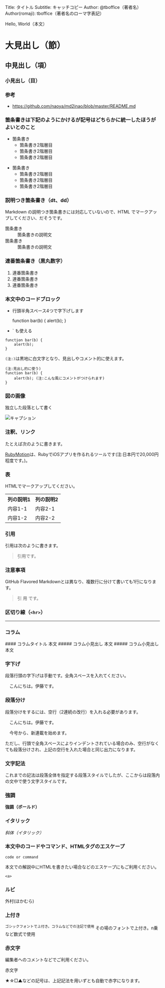Title: タイトル
Subtitle: キャッチコピー
Author: @tboffice（著者名）
Author(romaji): tboffice（著者名のローマ字表記）

Hello, World（本文）

# 大見出し（節）
## 中見出し（項）
### 小見出し（目）

### 参考

- https://github.com/naoya/md2inao/blob/master/README.md

### 箇条書きは下記のようにかけるが記号はどちらかに統一したほうがよいとのこと

* 箇条書き
    * 箇条書き2階層目
    * 箇条書き2階層目
    * 箇条書き2階層目

- 箇条書き
    - 箇条書き2階層目
    - 箇条書き2階層目
    - 箇条書き2階層目

### 説明つき箇条書き（dt、dd）

Markdown の説明つき箇条書きには対応していないので、HTML でマークアップしてください、だそうです。

<dl>
  <dt>箇条書き</dt>
  <dd>箇条書きの説明文</dd>
  <dt>箇条書き</dt>
  <dd>箇条書きの説明文</dd>
</dl>

### 連番箇条書き（黒丸数字）

1. 連番箇条書き
2. 連番箇条書き
3. 連番箇条書き

### 本文中のコードブロック

- 行頭半角スペース4つで字下げします

    function bar(b) {
        alert(b);
    }

- ` も使える

```
function bar(b) {
    alert(b);
}
```

`(注:)`は黒地に白文字となり、見出しやコメント的に使えます。

    (注:見出し的に使う)
    function bar(b) {
        alert(b); (注:こんな風にコメントがつけられます)
    }


### 図の画像

独立した段落として書く

![キャプション](images/hoge.png)


### 注釈、リンク

たとえば次のように書きます。

[RubyMotion](http://rubymotion.com/)は、RubyでiOSアプリを作るれるツールです(注:日本円で20,000円程度です。)。


### 表

HTMLでマークアップしてください。

<table summary='表1::キャプション'>
  <tr>
     <th>列の説明1</th>
     <th>列の説明2</th>
  </tr>
  <tr>
     <td>内容1-1</td>
     <td>内容2-1</td>
  </tr>
  <tr>
     <td>内容1-2</td>
     <td>内容2-2</td>
  </tr>
</table>

### 引用

引用は次のように書きます。

> 引用です。

### 注意事項

GitHub Flavored Markdownとは異なり、複数行に分けて書いても1行になります。

> 引
> 用
> です。


### 区切り線（`<hr>`）

---

### コラム

<div class='column'>
#### コラムタイトル
本文
##### コラム小見出し
本文
##### コラム小見出し
本文
</div>

### 字下げ

段落行頭の字下げは手動です。全角スペースを入れてください。

　こんにちは。伊藤です。

### 段落分け

段落分けをするには、空行（2連続の改行）を入れる必要があります。

　こんにちは。伊藤です。

　今号から、新連載を始めます。


ただし、行頭で全角スペースによりインデントされている場合のみ、空行がなくても段落分けされ、上記の空行を入れた場合と同じ出力になります。

### 文字記法

これまでの記法は段落全体を指定する段落スタイルでしたが、ここからは段落内の文中で使う文字スタイルです。

### 強調

**強調（ボールド）**

### イタリック

_斜体（イタリック）_

### 本文中のコードやコマンド、HTMLタグのエスケープ

`code or command`

本文での解説中にHTMLを書きたい場合などのエスケープにもご利用ください。

`<a>`

### ルビ

<span class='ruby'>外村(ほかむら)</span>

### 上付き

<sup>ゴシックフォントで上付き。コラムなどでの注記で使用</sup>
<sup2>その場のフォントで上付き。n乗など数式で使用</sup2>

### 赤文字

編集者へのコメントなどでご利用ください。

<span class='red'>赤文字</span>

★☆□▲などの記号は、上記記法を用いずとも自動で赤字になります。


